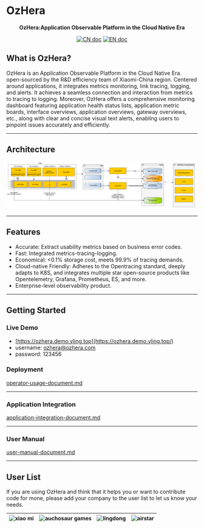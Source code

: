 # OzHera

<p align="center">
<b>OzHera:Application Observable Platform in the Cloud Native Era</b>
</p>

<p align="center">
<a href="README_CN.md"><img src="./readme/images/doc_logo_cn.svg" alt="CN doc"></a>
<a href="README.md"><img src="./readme/images/doc_logo_english.svg" alt="EN doc"></a>
</p>


## What is OzHera?
OzHera is an Application Observable Platform in the Cloud Native Era. open-sourced by the R&D efficiency team of Xiaomi-China region. Centered around applications, it integrates metrics monitoring, link tracing, logging, and alerts. It achieves a seamless connection and interaction from metrics to tracing to logging. Moreover, OzHera offers a comprehensive monitoring dashboard featuring application health status lists, application metric boards, interface overviews, application overviews, gateway overviews, etc., along with clear and concise visual text alerts, enabling users to pinpoint issues accurately and efficiently.

---

## Architecture
![ozhera](./readme/images/architecture.png)

---

## Features
- Accurate: Extract usability metrics based on business error codes.
- Fast: Integrated metrics-tracing-logging.
- Economical: <0.1% storage cost, meets 99.9% of tracing demands.
- Cloud-native Friendly: Adheres to the Opentracing standard, deeply adapts to K8S, and integrates multiple star open-source products like Opentelemetry, Grafana, Prometheus, ES, and more.
- Enterprise-level observability product.

---

## Getting Started
### Live Demo
+ [https://ozhera.demo.yling.top](https://ozhera.demo.yling.top/)
+ username: ozhera@ozhera.com
+ password: 123456


### Deployment
[operator-usage-document.md](readme%2Fdeploy%2Fozhera-deploy-document.md)

---

### Application Integration
[application-integration-document.md](readme/application-integeration/application-integration-document.md)

---

### User Manual
[user-manual-document.md](readme/user-manual/user-manual-document.md)

---

## User List

If you are using OzHera and think that it helps you or want to contribute code for mone, please add your company to the user list to let us know your needs.

|![xiao mi](./readme/userlist/mi.png)|![auchosaur games](readme/userlist/auchosaur_games.png)|![lingdong](readme/userlist/lingdong.png)|![airstar](readme/userlist/airstar.png)|
| :---: | :---: | :---: | :---: |






